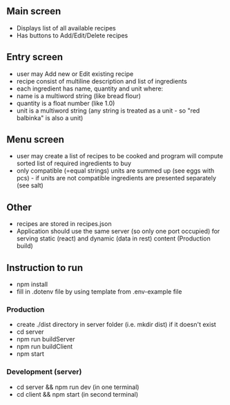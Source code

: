 ## Main screen

- Displays list of all available recipes
- Has buttons to Add/Edit/Delete recipes

## Entry screen

- user may Add new or Edit existing recipe
- recipe consist of multiline description and list of ingredients
- each ingredient has name, quantity and unit where:
- name is a multiword string (like bread flour)
- quantity is a float number (like 1.0)
- unit is a multiword string (any string is treated as a unit - so "red balbinka" is also a unit)

## Menu screen

- user may create a list of recipes to be cooked and program will compute sorted list of required ingredients to buy
- only compatible (=equal strings) units are summed up (see eggs with pcs) - if units are not compatible ingredients are presented separately (see salt)

## Other

- recipes are stored in recipes.json
- Application should use the same server (so only one port occupied) for serving static (react) and dynamic (data in rest) content (Production build)

## Instruction to run

- npm install
- fill in .dotenv file by using template from .env-example file

### Production

- create ./dist directory in server folder (i.e. mkdir dist) if it doesn't exist
- cd server
- npm run buildServer
- npm run buildClient
- npm start

### Development (server)

- cd server && npm run dev (in one terminal)
- cd client && npm start (in second terminal)
